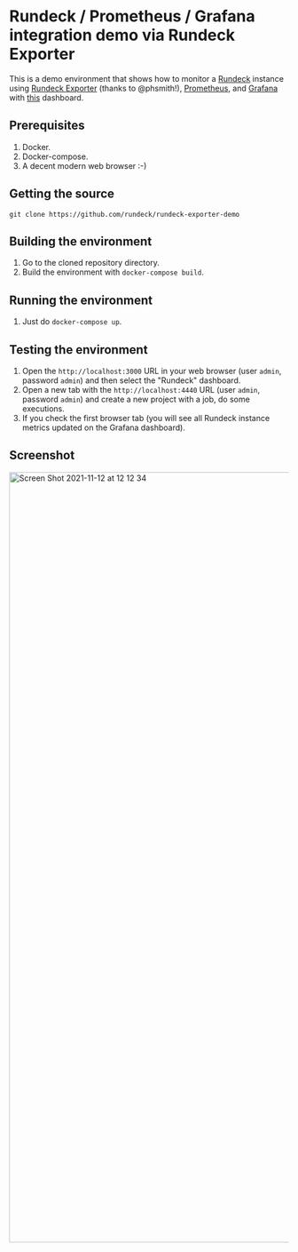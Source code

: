 # Rundeck / Prometheus / Grafana integration demo via Rundeck Exporter

This is a demo environment that shows how to monitor a [Rundeck](https://github.com/rundeck/rundeck/) instance using [Rundeck Exporter](https://github.com/phsmith/rundeck_exporter) (thanks to @phsmith!), [Prometheus](https://github.com/prometheus/prometheus), and [Grafana](https://github.com/grafana/grafana) with [this](https://github.com/phsmith/rundeck_exporter/blob/main/examples/grafana/Rundeck-Dashboard.json) dashboard.

## Prerequisites

1. Docker.
2. Docker-compose.
3. A decent modern web browser :-)

## Getting the source

`git clone https://github.com/rundeck/rundeck-exporter-demo`

## Building the environment

  1. Go to the cloned repository directory.
  2. Build the environment with `docker-compose build`.

## Running the environment

  1. Just do `docker-compose up`.

## Testing the environment

  1. Open the `http://localhost:3000` URL in your web browser (user `admin`, password `admin`) and then select the "Rundeck" dashboard.
  2. Open a new tab with the `http://localhost:4440` URL (user `admin`, password `admin`) and create a new project with a job, do some executions.
  3. If you check the first browser tab (you will see all Rundeck instance metrics updated on the Grafana dashboard).

## Screenshot

<img width="1387" alt="Screen Shot 2021-11-12 at 12 12 34" src="https://user-images.githubusercontent.com/51376003/141489354-98412265-2609-4ac1-b91f-316de2d7ed8a.png">

